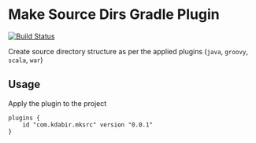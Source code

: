 # Make Source Dirs Gradle Plugin

[![Build Status](https://travis-ci.org/kdabir/mksrc.svg?branch=master)](https://travis-ci.org/kdabir/mksrc)


Create source directory structure as per the applied plugins (`java`, `groovy`, `scala`, `war`)

## Usage

Apply the plugin to the project

    plugins {
        id "com.kdabir.mksrc" version "0.0.1"
    }

